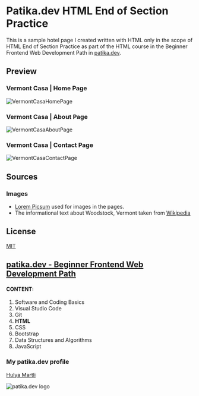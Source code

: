 # Patika.dev HTML End of Section Practice

This is a sample hotel page I created written with HTML only in the scope of HTML End of Section Practice as part of the HTML course in the Beginner Frontend Web Development Path in [patika.dev](https://patika.dev/).

## Preview

### Vermont Casa | Home Page

![VermontCasaHomePage](https://lh3.googleusercontent.com/P0GEA1gjZrz6dND-FqiwqYg6jCQhZBWi5WKR3WVQWYLOeDpD8RmyHjnIlQkuedVa6hRqLrxbONFe8-JPIz7iMt_ER7IzREhPDi3EVcCvg3sqM901cO19D6xzrr0Q8re2R-o1QT-ocnY=w2400)

### Vermont Casa | About Page

![VermontCasaAboutPage](https://lh3.googleusercontent.com/_H5Z0WOW40PGqk2hp9WQupMKLr2T_yyIjKcUO1K-xR3SLPrDukYTSirBM2rUVPwCd52n6gvmU2B2ViaUDTKtY8YaOTDj-SHHSgAlkRPqzOoOfFzRwfWeaI6SueHyLkGvLpe4A51_8uI=w2400)

### Vermont Casa | Contact Page

![VermontCasaContactPage](https://lh3.googleusercontent.com/dnC-1PIWXy_kuE-BAPEBX0proNFeQ8cflynFO6TjYNbRtsWs0AQ1ffFNz8SiR7cCQfFu5aqWFn3IA7yBAyElo3U8-4Z0qz8xFcDoo4aGPD8S6av_S1boOcRJ6AG32j5uONkON0xKGjM=w2400)

## Sources

### Images

- [Lorem Picsum](https://picsum.photos/) used for images in the pages.
- The informational text about Woodstock, Vermont taken from [Wikipedia](https://en.wikipedia.org/wiki/Woodstock,_Vermont)

## License

[MIT](https://choosealicense.com/licenses/mit/)

## [patika.dev - Beginner Frontend Web Development Path](https://app.patika.dev/paths/baslangic-seviye-frontend-web-development-patikasi)

#### CONTENT:
1. Software and Coding Basics
2. Visual Studio Code
3. Git
4. **HTML**
5. CSS
6. Bootstrap
7. Data Structures and Algorithms
8. JavaScript

### My patika.dev profile

[Hulya Martli](https://app.patika.dev/hulyamartli)

![patika.dev logo](https://kpm.metu.edu.tr/wp-content/uploads/2022/03/patikaLogo-2.png)